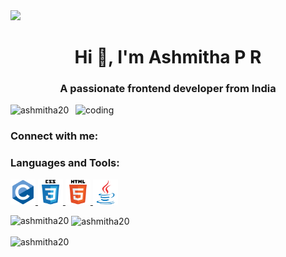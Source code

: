 <img src="https://github.com/ashmitha20/ashmitha20/blob/main/ASHMITHA%20P%20R.png">
<h1 align="center">Hi 👋, I'm Ashmitha P R</h1>
<h3 align="center">A passionate frontend developer from India</h3>
<img align="right" alt="coding" width=400px src="https://github.com/ashmitha20/ashmitha20/assets/132273348/23458a96-5e6e-45ad-94c8-c12c81c8a209">
<p align="left"> <img src="https://komarev.com/ghpvc/?username=ashmitha20&label=Profile%20views&color=0e75b6&style=flat" alt="ashmitha20" /> </p>

<h3 align="left">Connect with me:<a href="https://www.linkedin.com/in/ashmithapr/"></a></h3>
<p align="left">
</p>

<h3 align="left">Languages and Tools:</h3>
<p align="left"> <a href="https://www.cprogramming.com/" target="_blank" rel="noreferrer"> <img src="https://raw.githubusercontent.com/devicons/devicon/master/icons/c/c-original.svg" alt="c" width="40" height="40"/> </a> <a href="https://www.w3schools.com/css/" target="_blank" rel="noreferrer"> <img src="https://raw.githubusercontent.com/devicons/devicon/master/icons/css3/css3-original-wordmark.svg" alt="css3" width="40" height="40"/> </a> <a href="https://www.w3.org/html/" target="_blank" rel="noreferrer"> <img src="https://raw.githubusercontent.com/devicons/devicon/master/icons/html5/html5-original-wordmark.svg" alt="html5" width="40" height="40"/> </a> <a href="https://www.java.com" target="_blank" rel="noreferrer"> <img src="https://raw.githubusercontent.com/devicons/devicon/master/icons/java/java-original.svg" alt="java" width="40" height="40"/> </a> </p>

<p><img align="left" src="https://github-readme-stats.vercel.app/api/top-langs?username=ashmitha20&show_icons=true&locale=en&layout=compact" alt="ashmitha20" /></p>

<p>&nbsp;<img align="center" src="https://github-readme-stats.vercel.app/api?username=ashmitha20&show_icons=true&locale=en" alt="ashmitha20" /></p>

<p><img align="center" src="https://github-readme-streak-stats.herokuapp.com/?user=ashmitha20&" alt="ashmitha20" /></p>

